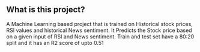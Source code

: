 ## What is this project?
A Machine Learning based project that is trained on Historical stock prices, RSI values and historical News sentiment. 
It Predicts the Stock price based on a given input of RSI and News sentiment.
Train and test set have a 80:20 split and it has an R2 score of upto 0.51